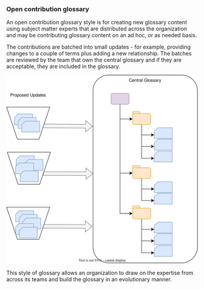 <!-- SPDX-License-Identifier: CC-BY-4.0 -->
<!-- Copyright Contributors to the Egeria project. -->

### Open contribution glossary

An open contribution glossary style is for creating new glossary content using subject matter experts that are distributed across the organization and may be contributing glossary content on an ad hoc, or as needed basis.

The contributions are batched into small updates - for example, providing changes to a couple of terms plus adding a new relationship.  The batches are reviewed by the team that own the central glossary and if they are acceptable, they are included in the glossary.

![Open contribution glossary](open-contribution-glossary.svg)

This style of glossary allows an organization to draw on the expertise from across its teams and build the glossary in an evolutionary manner.

